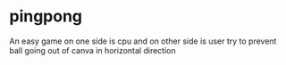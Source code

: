 # pingpong
An easy game on one side is cpu and on other side is user
try to prevent ball going out of canva in horizontal direction
